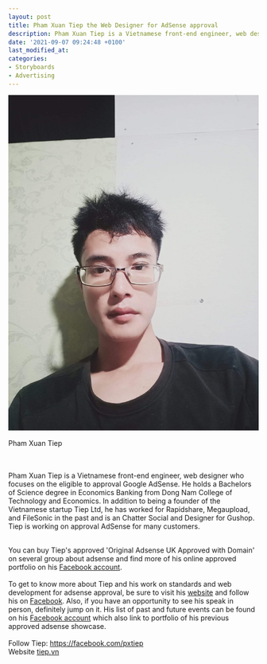 ```yaml
---
layout: post
title: Pham Xuan Tiep the Web Designer for AdSense approval
description: Pham Xuan Tiep is a Vietnamese front-end engineer, web designer who focuses on the eligible to approval Google AdSense
date: '2021-09-07 09:24:48 +0100'
last_modified_at:
categories:
- Storyboards
- Advertising
---
```

<img src="/images/PXT02.jpg"/><br/><p>Pham Xuan Tiep</p>

<br><br>Pham Xuan Tiep is a Vietnamese front-end engineer, web designer who focuses on the eligible to approval Google AdSense. He holds a Bachelors of Science degree in Economics Banking from Dong Nam College of Technology and Economics. In addition to being a founder of the Vietnamese startup Tiep Ltd, he has worked for Rapidshare, Megaupload, and FileSonic in the past and is an Chatter Social and Designer for Gushop. Tiep is working on approval AdSense for many customers.
<br>

<br>
You can buy Tiep's approved 'Original Adsense UK Approved with Domain' on several group about adsense and find more of his online approved portfolio on his <a href="https://www.facebook.com/pxtiep" target="_blank">Facebook account</a>.
<br>

<br>
To get to know more about Tiep and his work on standards and web development for adsense approval, be sure to visit his <a href="https://tiep.vn" target="_blank">website</a> and follow his on <a href="https://www.facebook.com/pxtiep" target="_blank">Facebook</a>. Also, if you have an opportunity to see his speak in person, definitely jump on it. His list of past and future events can be found on his <a href="https://www.facebook.com/pxtiep" target="_blank">Facebook account</a> which also link to portfolio of his previous approved adsense showcase.
<br>

<br>
Follow Tiep: <a href="https://facebook.com/pxtiep" target="_blank">https://facebook.com/pxtiep</a> 
<br>
Website <a href="http://tiep.vn" target="_blank">tiep.vn</a><small> </small>